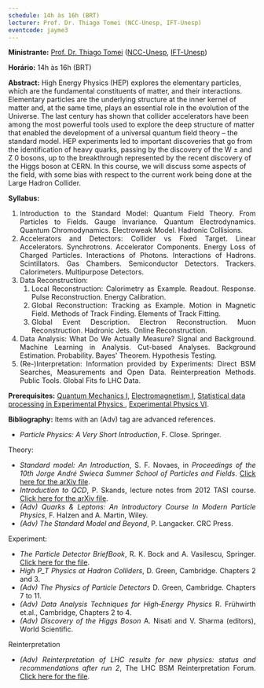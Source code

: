 ```yaml
---
schedule: 14h às 16h (BRT)
lecturer: Prof. Dr. Thiago Tomei (NCC-Unesp, IFT-Unesp)
eventcode: jayme3
---
```


**Ministrante:** [Prof. Dr. Thiago Tomei](http://lattes.cnpq.br/8046594106198115) ([NCC-Unesp](https://www2.unesp.br/portal#!/gridunesp), [IFT-Unesp](https://www.ift.unesp.br))

**Horário:** 14h às 16h (BRT)

**Abstract:** High Energy Physics (HEP) explores the elementary particles, which are the fundamental constituents of matter, and their interactions. Elementary particles are the underlying structure at the inner kernel of matter and, at the same time, plays an essential role in the evolution of the Universe. The last century has shown that collider accelerators have been among the most powerful tools used to explore the deep structure of matter that enabled the development of a universal quantum field theory – the standard model. HEP experiments led to important discoveries that go from the identification of heavy quarks, passing by the discovery of the W ± and Z 0 bosons, up to the breakthrough represented by the recent discovery of the Higgs boson at CERN. In this course, we will discuss some aspects of the field, with some bias with respect to the current work being done at the Large Hadron Collider.

**Syllabus:**
<div style="text-align: justify">
 <ol>
  <li>Introduction to the Standard Model: Quantum Field Theory. From Particles to Fields. Gauge Invariance. Quantum Electrodynamics. Quantum Chromodynamics. Electroweak Model. Hadronic Collisions.</li>
  <li>Accelerators and Detectors: Collider vs Fixed Target. Linear Accelerators. Synchrotrons. Accelerator Components. Energy Loss of Charged Particles. Interactions of Photons. Interactions of Hadrons. Scintillators. Gas Chambers. Semiconductor Detectors. Trackers. Calorimeters. Multipurpose Detectors.</li>
  <li>Data Reconstruction: 
   <ol>
    <li>Local Reconstruction: Calorimetry as Example. Readout. Response. Pulse Reconstruction. Energy Calibration.</li>
    <li>Global Reconstruction: Tracking as Example. Motion in Magnetic Field. Methods of Track Finding. Elements of Track Fitting.</li>
    <li>Global Event Description. Electron Reconstruction. Muon Reconstruction. Hadronic Jets. Online Reconstruction.</li>
   </ol></li>
  <li>Data Analysis: What Do We Actually Measure? Signal and Background. Machine Learning in Analysis. Cut-based Analyses. Background Estimation. Probability. Bayes' Theorem. Hypothesis Testing.</li>
  <li>(Re-)Interpretation: Information provided by Experiments: Direct BSM Searches, Measurements and Open Data. Reinterpreation Methods. Public Tools. Global Fits fo LHC Data.</li>
 </ol>
</div>

**Prerequisites:** [Quantum Mechanics I](https://uspdigital.usp.br/jupiterweb/obterDisciplina?nomdis=&sgldis=4302403), [Electromagnetism I](https://uspdigital.usp.br/jupiterweb/obterDisciplina?nomdis=&sgldis=4302303), [Statistical data processing in Experimental Physics
](https://uspdigital.usp.br/jupiterweb/obterDisciplina?nomdis=&sgldis=4300228), [Experimental Physics VI](https://uspdigital.usp.br/jupiterweb/obterDisciplina?nomdis=&sgldis=4302314).

**Bibliography:**
Items with an (Adv) tag are advanced references.


<div style="text-align: justify">
 <ul>
  <li><i>Particle Physics: A Very Short Introduction</i>, F. Close. Springer.
</li>
 </ul>
</div>

Theory:

<div style="text-align: justify">
 <ul>
  <li><i>Standard model: An Introduction</i>, S. F. Novaes, in <i>Proceedings of the 10th Jorge André Swieca Summer School of Particles and Fields</i>. <a href="https://arxiv.org/abs/hep-ph/0001283">Click here for the arXiv file</a>.
   <li><i>Introduction to QCD</i>, P. Skands, lecture notes from 2012 TASI course. <a href="https://arxiv.org/abs/1207.2389">Click here for the arXiv file</a>.
   <li><i>(Adv) Quarks & Leptons: An Introductory Course In Modern Particle Physics</i>, F. Halzen and A. Martin, Wiley.
   <li><i>(Adv) The Standard Model and Beyond</i>, P. Langacker. CRC Press.
</li>
 </ul>
</div>
 
 Experiment:
 
 <div style="text-align: justify">
 <ul>
  <li><i>The Particle Detector BriefBook</i>, R. K. Bock and A. Vasilescu, Springer. <a href= "http://physics.web.cern.ch/Physics/ParticleDetector/BriefBook/">Click here for the file</a>.
  <li><i>High P_T Physics at Hadron Colliders</i>, D. Green, Cambridge. Chapters 2 and 3.
  <li><i>(Adv) The Physics of Particle Detectors</i> D. Green, Cambridge. Chapters 7 to 11.
  <li><i>(Adv) Data Analysis Techniques for High‐Energy Physics</i> R. Frühwirth et.al., Cambridge, Chapters 2 to 4.
  <li><i>(Adv) Discovery of the Higgs Boson</i> A. Nisati and V. Sharma (editors), World Scientific.
</li>
 </ul>
</div>
   
Reinterpretation

 <div style="text-align: justify">
 <ul>
  <li><i>(Adv) Reinterpretation of LHC results for new physics: status and recommendations after run 2</i>, The LHC BSM Reinterpretation Forum. <a href= "https://scipost.org/10.21468/SciPostPhys.9.2.022">Click here for the file</a>.
</li>
 </ul>
</div>


 
 
